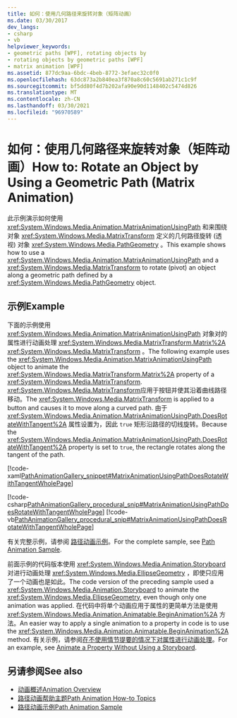 ```yaml
---
title: 如何：使用几何路径来旋转对象（矩阵动画）
ms.date: 03/30/2017
dev_langs:
- csharp
- vb
helpviewer_keywords:
- geometric paths [WPF], rotating objects by
- rotating objects by geometric paths [WPF]
- matrix animation [WPF]
ms.assetid: 877dc9aa-6bdc-4beb-8772-3efaec32c0f0
ms.openlocfilehash: 63dc873a2b840ea3f870a8c60c5691ab271c1c9f
ms.sourcegitcommit: bf5dd80f4d7b202afa90e90d1148402c5474d826
ms.translationtype: MT
ms.contentlocale: zh-CN
ms.lasthandoff: 03/30/2021
ms.locfileid: "96970589"
---
```

# <a name="how-to-rotate-an-object-by-using-a-geometric-path-matrix-animation"></a><span data-ttu-id="a688c-102">如何：使用几何路径来旋转对象（矩阵动画）</span><span class="sxs-lookup"><span data-stu-id="a688c-102">How to: Rotate an Object by Using a Geometric Path (Matrix Animation)</span></span>
<span data-ttu-id="a688c-103">此示例演示如何使用 <xref:System.Windows.Media.Animation.MatrixAnimationUsingPath> 和来围绕对象 <xref:System.Windows.Media.MatrixTransform> 定义的几何路径旋转 (透视) 对象 <xref:System.Windows.Media.PathGeometry> 。</span><span class="sxs-lookup"><span data-stu-id="a688c-103">This example shows how to use a <xref:System.Windows.Media.Animation.MatrixAnimationUsingPath> and a <xref:System.Windows.Media.MatrixTransform> to rotate (pivot) an object along a geometric path defined by a <xref:System.Windows.Media.PathGeometry> object.</span></span>  
  
## <a name="example"></a><span data-ttu-id="a688c-104">示例</span><span class="sxs-lookup"><span data-stu-id="a688c-104">Example</span></span>  
 <span data-ttu-id="a688c-105">下面的示例使用 <xref:System.Windows.Media.Animation.MatrixAnimationUsingPath> 对象对的属性进行动画处理 <xref:System.Windows.Media.MatrixTransform.Matrix%2A> <xref:System.Windows.Media.MatrixTransform> 。</span><span class="sxs-lookup"><span data-stu-id="a688c-105">The following example uses the <xref:System.Windows.Media.Animation.MatrixAnimationUsingPath> object to animate the <xref:System.Windows.Media.MatrixTransform.Matrix%2A> property of a <xref:System.Windows.Media.MatrixTransform>.</span></span> <span data-ttu-id="a688c-106"><xref:System.Windows.Media.MatrixTransform>应用于按钮并使其沿着曲线路径移动。</span><span class="sxs-lookup"><span data-stu-id="a688c-106">The <xref:System.Windows.Media.MatrixTransform> is applied to a button and causes it to move along a curved path.</span></span> <span data-ttu-id="a688c-107">由于 <xref:System.Windows.Media.Animation.MatrixAnimationUsingPath.DoesRotateWithTangent%2A> 属性设置为，因此 `true` 矩形沿路径的切线旋转。</span><span class="sxs-lookup"><span data-stu-id="a688c-107">Because the <xref:System.Windows.Media.Animation.MatrixAnimationUsingPath.DoesRotateWithTangent%2A> property is set to `true`, the rectangle rotates along the tangent of the path.</span></span>  
  
 [!code-xaml[PathAnimationGallery_snippet#MatrixAnimationUsingPathDoesRotateWithTangentWholePage](~/samples/snippets/csharp/VS_Snippets_Wpf/PathAnimationGallery_snippet/CS/matrixanimationusingpathdoesrotatewithtangentexample.xaml#matrixanimationusingpathdoesrotatewithtangentwholepage)]  
  
 [!code-csharp[PathAnimationGallery_procedural_snip#MatrixAnimationUsingPathDoesRotateWithTangentWholePage](~/samples/snippets/csharp/VS_Snippets_Wpf/PathAnimationGallery_procedural_snip/CSharp/MatrixAnimationUsingPathDoesRotateWithTangentExample.cs#matrixanimationusingpathdoesrotatewithtangentwholepage)]
 [!code-vb[PathAnimationGallery_procedural_snip#MatrixAnimationUsingPathDoesRotateWithTangentWholePage](~/samples/snippets/visualbasic/VS_Snippets_Wpf/PathAnimationGallery_procedural_snip/VisualBasic/MatrixAnimationUsingPathDoesRotateWithTangentExample.vb#matrixanimationusingpathdoesrotatewithtangentwholepage)]  
  
 <span data-ttu-id="a688c-108">有关完整示例，请参阅 [路径动画示例](https://github.com/Microsoft/WPF-Samples/tree/master/Animation/PathAnimations)。</span><span class="sxs-lookup"><span data-stu-id="a688c-108">For the complete sample, see [Path Animation Sample](https://github.com/Microsoft/WPF-Samples/tree/master/Animation/PathAnimations).</span></span>  
  
 <span data-ttu-id="a688c-109">前面示例的代码版本使用 <xref:System.Windows.Media.Animation.Storyboard> 对进行动画处理 <xref:System.Windows.Media.EllipseGeometry> ，即使只应用了一个动画也是如此。</span><span class="sxs-lookup"><span data-stu-id="a688c-109">The code version of the preceding sample used a <xref:System.Windows.Media.Animation.Storyboard> to animate the <xref:System.Windows.Media.EllipseGeometry>, even though only one animation was applied.</span></span> <span data-ttu-id="a688c-110">在代码中将单个动画应用于属性的更简单方法是使用 <xref:System.Windows.Media.Animation.Animatable.BeginAnimation%2A> 方法。</span><span class="sxs-lookup"><span data-stu-id="a688c-110">An easier way to apply a single animation to a property in code is to use the <xref:System.Windows.Media.Animation.Animatable.BeginAnimation%2A> method.</span></span> <span data-ttu-id="a688c-111">有关示例，请参阅[在不使用情节提要的情况下对属性进行动画处理](how-to-animate-a-property-without-using-a-storyboard.md)。</span><span class="sxs-lookup"><span data-stu-id="a688c-111">For an example, see [Animate a Property Without Using a Storyboard](how-to-animate-a-property-without-using-a-storyboard.md).</span></span>  
  
## <a name="see-also"></a><span data-ttu-id="a688c-112">另请参阅</span><span class="sxs-lookup"><span data-stu-id="a688c-112">See also</span></span>

- [<span data-ttu-id="a688c-113">动画概述</span><span class="sxs-lookup"><span data-stu-id="a688c-113">Animation Overview</span></span>](animation-overview.md)
- [<span data-ttu-id="a688c-114">路径动画帮助主题</span><span class="sxs-lookup"><span data-stu-id="a688c-114">Path Animation How-to Topics</span></span>](path-animation-how-to-topics.md)
- [<span data-ttu-id="a688c-115">路径动画示例</span><span class="sxs-lookup"><span data-stu-id="a688c-115">Path Animation Sample</span></span>](https://github.com/Microsoft/WPF-Samples/tree/master/Animation/PathAnimations)
